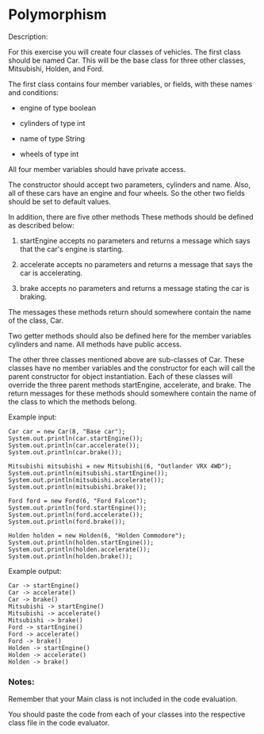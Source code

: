# Polymorphism

Description:

For this exercise you will create four classes of vehicles. The first class should be named Car. This will be the base
class for three other classes, Mitsubishi, Holden, and Ford.

The first class contains four member variables, or fields, with these names and conditions:

* engine of type boolean

* cylinders of type int

* name of type String

* wheels of type int

All four member variables should have private access.

The constructor should accept two parameters, cylinders and name. Also, all of these cars have an engine and four
wheels. So the other two fields should be set to default values.

In addition, there are five other methods These methods should be defined as described below:

1. startEngine accepts no parameters and returns a message which says that the car's engine is starting.

2. accelerate accepts no parameters and returns a message that says the car is accelerating.

3. brake accepts no parameters and returns a message stating the car is braking.

The messages these methods return should somewhere contain the name of the class, Car.

Two getter methods should also be defined here for the member variables cylinders and name. All methods have public
access.

The other three classes mentioned above are sub-classes of Car. These classes have no member variables and the
constructor for each will call the parent constructor for object instantiation. Each of these classes will override the
three parent methods startEngine, accelerate, and brake. The return messages for these methods should somewhere contain
the name of the class to which the methods belong.

Example input:

```
Car car = new Car(8, "Base car");
System.out.println(car.startEngine());
System.out.println(car.accelerate());
System.out.println(car.brake());

Mitsubishi mitsubishi = new Mitsubishi(6, "Outlander VRX 4WD");
System.out.println(mitsubishi.startEngine());
System.out.println(mitsubishi.accelerate());
System.out.println(mitsubishi.brake());

Ford ford = new Ford(6, "Ford Falcon");
System.out.println(ford.startEngine());
System.out.println(ford.accelerate());
System.out.println(ford.brake());

Holden holden = new Holden(6, "Holden Commodore");
System.out.println(holden.startEngine());
System.out.println(holden.accelerate());
System.out.println(holden.brake());
```

Example output:

```
Car -> startEngine()
Car -> accelerate()
Car -> brake()
Mitsubishi -> startEngine()
Mitsubishi -> accelerate()
Mitsubishi -> brake()
Ford -> startEngine()
Ford -> accelerate()
Ford -> brake()
Holden -> startEngine()
Holden -> accelerate()
Holden -> brake()
```

### Notes:

Remember that your Main class is not included in the code evaluation.

You should paste the code from each of your classes into the respective class file in the code evaluator.